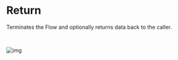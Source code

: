# Return

Terminates the Flow and optionally returns data back to the caller.


<br/>

![img](https://profitbasedocs.blob.core.windows.net/flowimages/builtInFlow.png)

<br/>
